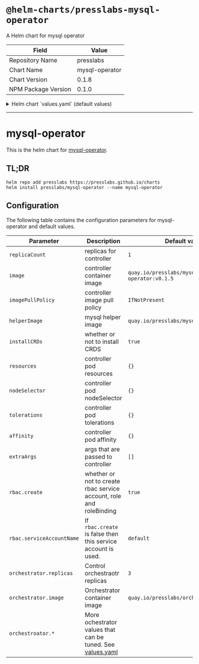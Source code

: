 # `@helm-charts/presslabs-mysql-operator`

A Helm chart for mysql operator

| Field               | Value          |
| ------------------- | -------------- |
| Repository Name     | presslabs      |
| Chart Name          | mysql-operator |
| Chart Version       | 0.1.8          |
| NPM Package Version | 0.1.0          |

<details>

<summary>Helm chart `values.yaml` (default values)</summary>

```yaml
# Default values for mysql-operator.
# This is a YAML-formatted file.
# Declare variables to be passed into your templates.

replicaCount: 1
image: quay.io/presslabs/mysql-operator:v0.1.5
imagePullPolicy: IfNotPresent
helperImage: quay.io/presslabs/mysql-helper:v0.1.5

installCRDs: true

resources:
  {}
  # limits:
  #  cpu: 100m
  #  memory: 128Mi
  # requests:
  #  cpu: 100m
  #  memory: 128Mi

nodeSelector: {}

tolerations: []

affinity: {}

extraArgs: []

rbac:
  create: true
  serviceAccountName: default

orchestrator:
  orchestratorConf:
    # the operator is handling the registries, do not auto discover
    DiscoverByShowSlaveHosts: false
    # forget missing instances automatically
    UnseenInstanceForgetHours: 1

    InstancePollSeconds: 5
    HostnameResolveMethod: 'none'
    MySQLHostnameResolveMethod: '@@report_host'
    RemoveTextFromHostnameDisplay: ':3306'
    DetectClusterAliasQuery: "SELECT CONCAT(SUBSTRING(@@hostname, 1, LENGTH(@@hostname) - 1 - LENGTH(SUBSTRING_INDEX(@@hostname,'-',-2))),'.',SUBSTRING_INDEX(@@report_host,'.',-1))"
    DetectInstanceAliasQuery: 'SELECT @@hostname'
    SlaveLagQuery: 'SELECT TIMESTAMPDIFF(SECOND,ts,NOW()) as drift FROM sys_operator.heartbeat WHERE server_id <> @@server_id ORDER BY drift ASC LIMIT 1'

    # Automated recovery (this is opt-in, so we need to set these)
    # Prevent recovery flip-flop, by disabling auto-recovery for 5 minutes per
    # cluster
    RecoveryPeriodBlockSeconds: 300
    # Do not ignore any host for auto-recovery
    RecoveryIgnoreHostnameFilters: []
    # Recover both, masters and intermediate masters
    RecoverMasterClusterFilters: ['.*']
    RecoverIntermediateMasterClusterFilters: ['.*']
    # `reset slave all` and `set read_only=0` on promoted master
    ApplyMySQLPromotionAfterMasterFailover: true
    # set downtime on the failed master
    MasterFailoverLostInstancesDowntimeMinutes: 10
    # https://github.com/github/orchestrator/blob/master/docs/configuration-recovery.md#promotion-actions
    # Safety! do not disable unless you know what you are doing
    FailMasterPromotionIfSQLThreadNotUpToDate: true
    DetachLostReplicasAfterMasterFailover: true
```

</details>

---

# mysql-operator

This is the helm chart for [mysql-operator](https://github.com/presslabs/mysql-operator).

## TL;DR

```
helm repo add presslabs https://presslabs.github.io/charts
helm install presslabs/mysql-operator --name mysql-operator
```

## Configuration

The following table contains the configuration parameters for mysql-operator and default values.

| Parameter                 | Description                                                                                                                                                | Default value                             |
| ------------------------- | ---------------------------------------------------------------------------------------------------------------------------------------------------------- | ----------------------------------------- |
| `replicaCount`            | replicas for controller                                                                                                                                    | `1`                                       |
| `image`                   | controller container image                                                                                                                                 | `quay.io/presslabs/mysql-operator:v0.1.5` |
| `imagePullPolicy`         | controller image pull policy                                                                                                                               | `IfNotPresent`                            |
| `helperImage`             | mysql helper image                                                                                                                                         | `quay.io/presslabs/mysql-helper:v0.1.5`   |
| `installCRDs`             | whether or not to install CRDS                                                                                                                             | `true`                                    |
| `resources`               | controller pod resources                                                                                                                                   | `{}`                                      |
| `nodeSelector`            | controller pod nodeSelector                                                                                                                                | `{}`                                      |
| `tolerations`             | controller pod tolerations                                                                                                                                 | `{}`                                      |
| `affinity`                | controller pod affinity                                                                                                                                    | `{}`                                      |
| `extraArgs`               | args that are passed to controller                                                                                                                         | `[]`                                      |
| `rbac.create`             | whether or not to create rbac service account, role and roleBinding                                                                                        | `true`                                    |
| `rbac.serviceAccountName` | If `rbac.create` is false then this service account is used.                                                                                               | `default`                                 |
| `orchestrator.replicas`   | Control orchestraotr replicas                                                                                                                              | `3`                                       |
| `orchestrator.image`      | Orchestrator container image                                                                                                                               | `quay.io/presslabs/orchestrator:latest`   |
| `orchestroator.*`         | More ochestrator values that can be tuned. See [values.yaml](https://github.com/presslabs/docker-orchestrator/blob/master/charts/orchestrator/values.yaml) |                                           |
